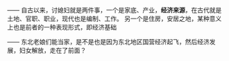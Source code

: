 ——
自古以来，讨媳妇就是两件事，一个是家底、产业，**经济来源**，在古代就是土地、官职、职业，现代也是编制、工作。
另一个是住房，安居之地，某种意义上也是前者的一种表现形式，即经济基础

——
东北老娘们能当家，是不是也是因为东北地区国营经济起飞，然后经济发展，妇女解放，走在了前面？
